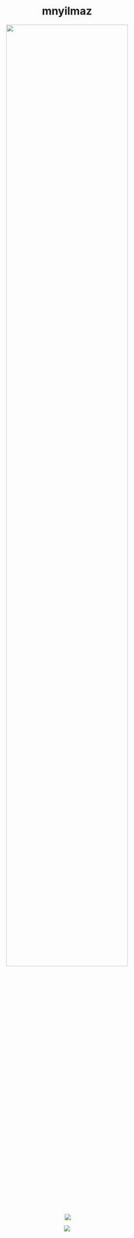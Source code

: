 <h1 align="center">mnyilmaz</h1>

<div align="center">
<img src="https://github.com/Mnyilmaz/Mnyilmaz/blob/main/butterfly.gif" align="center" style="width: 80%"/>
</div> 
</br>

<div align="center">
  
<p>&nbsp;<img align="center" src="https://github-readme-stats-ruby-one.vercel.app/api?username=mnyilmaz&title_color=e45800&icon_color=e45800&text_color=918E8E&bg_color=00000000&border_color=373737&show_icons=true&locale=en"/></p>

<p><img align="center" src="https://github-readme-stats-ruby-one.vercel.app/top-langs?username=mnyilmaz&title_color=e45800&icon_color=e45800&text_color=918E8E&bg_color=00000000&border_color=373737&show_icons=true&locale=en&layout=compact"/></p>

</div> 
